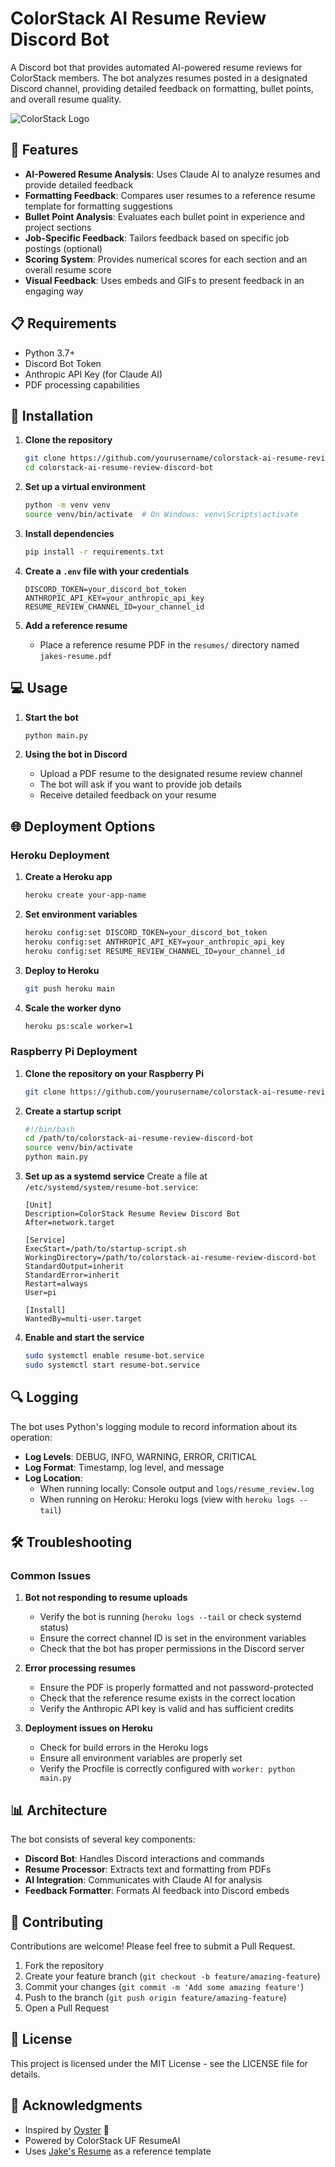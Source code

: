 # ColorStack AI Resume Review Discord Bot

A Discord bot that provides automated AI-powered resume reviews for ColorStack members. The bot analyzes resumes posted in a designated Discord channel, providing detailed feedback on formatting, bullet points, and overall resume quality.

![ColorStack Logo](https://colorstack.org/wp-content/uploads/2023/01/ColorStack-Logo-Horizontal-1.png)

## 🌟 Features

- **AI-Powered Resume Analysis**: Uses Claude AI to analyze resumes and provide detailed feedback
- **Formatting Feedback**: Compares user resumes to a reference resume template for formatting suggestions
- **Bullet Point Analysis**: Evaluates each bullet point in experience and project sections
- **Job-Specific Feedback**: Tailors feedback based on specific job postings (optional)
- **Scoring System**: Provides numerical scores for each section and an overall resume score
- **Visual Feedback**: Uses embeds and GIFs to present feedback in an engaging way

## 📋 Requirements

- Python 3.7+
- Discord Bot Token
- Anthropic API Key (for Claude AI)
- PDF processing capabilities

## 🚀 Installation

1. **Clone the repository**
   ```bash
   git clone https://github.com/yourusername/colorstack-ai-resume-review-discord-bot.git
   cd colorstack-ai-resume-review-discord-bot
   ```

2. **Set up a virtual environment**
   ```bash
   python -m venv venv
   source venv/bin/activate  # On Windows: venv\Scripts\activate
   ```

3. **Install dependencies**
   ```bash
   pip install -r requirements.txt
   ```

4. **Create a `.env` file with your credentials**
   ```
   DISCORD_TOKEN=your_discord_bot_token
   ANTHROPIC_API_KEY=your_anthropic_api_key
   RESUME_REVIEW_CHANNEL_ID=your_channel_id
   ```

5. **Add a reference resume**
   - Place a reference resume PDF in the `resumes/` directory named `jakes-resume.pdf`

## 💻 Usage

1. **Start the bot**
   ```bash
   python main.py
   ```

2. **Using the bot in Discord**
   - Upload a PDF resume to the designated resume review channel
   - The bot will ask if you want to provide job details
   - Receive detailed feedback on your resume

## 🌐 Deployment Options

### Heroku Deployment

1. **Create a Heroku app**
   ```bash
   heroku create your-app-name
   ```

2. **Set environment variables**
   ```bash
   heroku config:set DISCORD_TOKEN=your_discord_bot_token
   heroku config:set ANTHROPIC_API_KEY=your_anthropic_api_key
   heroku config:set RESUME_REVIEW_CHANNEL_ID=your_channel_id
   ```

3. **Deploy to Heroku**
   ```bash
   git push heroku main
   ```

4. **Scale the worker dyno**
   ```bash
   heroku ps:scale worker=1
   ```

### Raspberry Pi Deployment

1. **Clone the repository on your Raspberry Pi**
   ```bash
   git clone https://github.com/yourusername/colorstack-ai-resume-review-discord-bot.git
   ```

2. **Create a startup script**
   ```bash
   #!/bin/bash
   cd /path/to/colorstack-ai-resume-review-discord-bot
   source venv/bin/activate
   python main.py
   ```

3. **Set up as a systemd service**
   Create a file at `/etc/systemd/system/resume-bot.service`:
   ```
   [Unit]
   Description=ColorStack Resume Review Discord Bot
   After=network.target

   [Service]
   ExecStart=/path/to/startup-script.sh
   WorkingDirectory=/path/to/colorstack-ai-resume-review-discord-bot
   StandardOutput=inherit
   StandardError=inherit
   Restart=always
   User=pi

   [Install]
   WantedBy=multi-user.target
   ```

4. **Enable and start the service**
   ```bash
   sudo systemctl enable resume-bot.service
   sudo systemctl start resume-bot.service
   ```

## 🔍 Logging

The bot uses Python's logging module to record information about its operation:

- **Log Levels**: DEBUG, INFO, WARNING, ERROR, CRITICAL
- **Log Format**: Timestamp, log level, and message
- **Log Location**: 
  - When running locally: Console output and `logs/resume_review.log`
  - When running on Heroku: Heroku logs (view with `heroku logs --tail`)

## 🛠️ Troubleshooting

### Common Issues

1. **Bot not responding to resume uploads**
   - Verify the bot is running (`heroku logs --tail` or check systemd status)
   - Ensure the correct channel ID is set in the environment variables
   - Check that the bot has proper permissions in the Discord server

2. **Error processing resumes**
   - Ensure the PDF is properly formatted and not password-protected
   - Check that the reference resume exists in the correct location
   - Verify the Anthropic API key is valid and has sufficient credits

3. **Deployment issues on Heroku**
   - Check for build errors in the Heroku logs
   - Ensure all environment variables are properly set
   - Verify the Procfile is correctly configured with `worker: python main.py`

## 📊 Architecture

The bot consists of several key components:

- **Discord Bot**: Handles Discord interactions and commands
- **Resume Processor**: Extracts text and formatting from PDFs
- **AI Integration**: Communicates with Claude AI for analysis
- **Feedback Formatter**: Formats AI feedback into Discord embeds

## 🤝 Contributing

Contributions are welcome! Please feel free to submit a Pull Request.

1. Fork the repository
2. Create your feature branch (`git checkout -b feature/amazing-feature`)
3. Commit your changes (`git commit -m 'Add some amazing feature'`)
4. Push to the branch (`git push origin feature/amazing-feature`)
5. Open a Pull Request

## 📜 License

This project is licensed under the MIT License - see the LICENSE file for details.

## 🙏 Acknowledgments

- Inspired by [Oyster](https://github.com/colorstackorg/oyster) 🦪
- Powered by ColorStack UF ResumeAI
- Uses [Jake's Resume](https://www.overleaf.com/latex/templates/jakes-resume/syzfjbzwjncs) as a reference template
